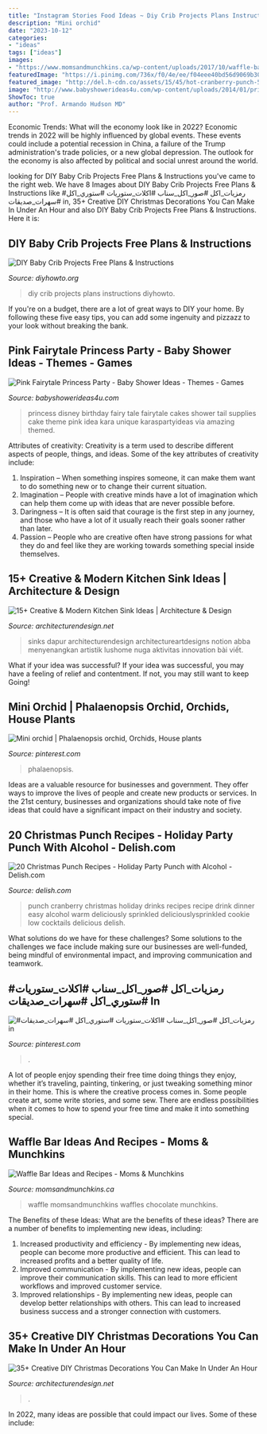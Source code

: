 ```yaml
---
title: "Instagram Stories Food Ideas ~ Diy Crib Projects Plans Instructions Diyhowto"
description: "Mini orchid"
date: "2023-10-12"
categories:
- "ideas"
tags: ["ideas"]
images:
- "https://www.momsandmunchkins.ca/wp-content/uploads/2017/10/waffle-bar-3-683x1024.jpg"
featuredImage: "https://i.pinimg.com/736x/f0/4e/ee/f04eee40bd56d9069b30cf41f1f36523--orchids-minis.jpg"
featured_image: "http://del.h-cdn.co/assets/15/45/hot-cranberry-punch-5.jpg"
image: "http://www.babyshowerideas4u.com/wp-content/uploads/2014/01/princess-71.jpg"
ShowToc: true
author: "Prof. Armando Hudson MD"
---
```



Economic Trends: What will the economy look like in 2022?
Economic trends in 2022 will be highly influenced by global events. These events could include a potential recession in China, a failure of the Trump administration's trade policies, or a new global depression. The outlook for the economy is also affected by political and social unrest around the world.

	

		
looking for DIY Baby Crib Projects Free Plans &amp; Instructions you've came to the right web. We have 8 Images about DIY Baby Crib Projects Free Plans &amp; Instructions like #رمزيات_اكل #صور_اكل_سناب #اكلات_ستوريات #ستوري_اكل #سهرات_صديقات in, 35+ Creative DIY Christmas Decorations You Can Make In Under An Hour and also DIY Baby Crib Projects Free Plans &amp; Instructions. Here it is:
		
    
## DIY Baby Crib Projects Free Plans &amp; Instructions

<img loading=lazy src="http://www.diyhowto.org/wp-content/uploads/DIYHowto-DIY-Baby-Crib-Projects-Free-Plans-07.jpg" onerror="this.onerror=null;this.src='https://tse1.mm.bing.net/th?id=OIP.-X8IJzJBooEJGi4nz6i9gwHaPl&amp;pid=15.1';" alt="DIY Baby Crib Projects Free Plans &amp; Instructions">

_Source: diyhowto.org_

>diy crib projects plans instructions diyhowto. 

	

If you're on a budget, there are a lot of great ways to DIY your home. By following these five easy tips, you can add some ingenuity and pizzazz to your look without breaking the bank.

    
## Pink Fairytale Princess Party - Baby Shower Ideas - Themes - Games

<img loading=lazy src="http://www.babyshowerideas4u.com/wp-content/uploads/2014/01/princess-71.jpg" onerror="this.onerror=null;this.src='https://tse2.mm.bing.net/th?id=OIP.hDgV64mRUwX_NlalwpUVEQHaLH&amp;pid=15.1';" alt="Pink Fairytale Princess Party - Baby Shower Ideas - Themes - Games">

_Source: babyshowerideas4u.com_

>princess disney birthday fairy tale fairytale cakes shower tail supplies cake theme pink idea kara unique karaspartyideas via amazing themed. 

	

Attributes of creativity:
Creativity is a term used to describe different aspects of people, things, and ideas. Some of the key attributes of creativity include: 
1. Inspiration – When something inspires someone, it can make them want to do something new or to change their current situation.
2. Imagination – People with creative minds have a lot of imagination which can help them come up with ideas that are never possible before. 
3. Daringness – It is often said that courage is the first step in any journey, and those who have a lot of it usually reach their goals sooner rather than later. 
4. Passion – People who are creative often have strong passions for what they do and feel like they are working towards something special inside themselves.

    
## 15+ Creative &amp; Modern Kitchen Sink Ideas | Architecture &amp; Design

<img loading=lazy src="https://cdn.architecturendesign.net/wp-content/uploads/2015/08/AD-Creative-Modern-Kitchen-Sink-Ideas-13.jpg" onerror="this.onerror=null;this.src='https://tse4.mm.bing.net/th?id=OIP.TeNRZ36g-lYVAwcp_E54awHaFj&amp;pid=15.1';" alt="15+ Creative &amp; Modern Kitchen Sink Ideas | Architecture &amp; Design">

_Source: architecturendesign.net_

>sinks dapur architecturendesign architectureartdesigns notion abba menyenangkan artistik lushome nuga aktivitas innovation bài viết. 

	

What if your idea was successful?
If your idea was successful, you may have a feeling of relief and contentment. If not, you may still want to keep Going!

    
## Mini Orchid | Phalaenopsis Orchid, Orchids, House Plants

<img loading=lazy src="https://i.pinimg.com/736x/f0/4e/ee/f04eee40bd56d9069b30cf41f1f36523--orchids-minis.jpg" onerror="this.onerror=null;this.src='https://tse1.mm.bing.net/th?id=OIP.FYRQALGHBnXzt9jVJjGxoQHaJ3&amp;pid=15.1';" alt="Mini orchid | Phalaenopsis orchid, Orchids, House plants">

_Source: pinterest.com_

>phalaenopsis. 

	

Ideas are a valuable resource for businesses and government. They offer ways to improve the lives of people and create new products or services. In the 21st century, businesses and organizations should take note of five ideas that could have a significant impact on their industry and society.

    
## 20 Christmas Punch Recipes - Holiday Party Punch With Alcohol - Delish.com

<img loading=lazy src="http://del.h-cdn.co/assets/15/45/hot-cranberry-punch-5.jpg" onerror="this.onerror=null;this.src='https://tse3.mm.bing.net/th?id=OIP.uUo2zOtkLvG5RKV6kALgiwHaLH&amp;pid=15.1';" alt="20 Christmas Punch Recipes - Holiday Party Punch with Alcohol - Delish.com">

_Source: delish.com_

>punch cranberry christmas holiday drinks recipes recipe drink dinner easy alcohol warm deliciously sprinkled deliciouslysprinkled cookie low cocktails delicious delish. 

	

What solutions do we have for these challenges?
Some solutions to the challenges we face include making sure our businesses are well-funded, being mindful of environmental impact, and improving communication and teamwork.

    
## #رمزيات_اكل #صور_اكل_سناب #اكلات_ستوريات #ستوري_اكل #سهرات_صديقات In

<img loading=lazy src="https://i.pinimg.com/736x/b5/20/f8/b520f877f76159875a14ce64ba19f2f9.jpg" onerror="this.onerror=null;this.src='https://tse3.mm.bing.net/th?id=OIP.y_TUf10D0n76tI5MiyvCSgHaNK&amp;pid=15.1';" alt="#رمزيات_اكل #صور_اكل_سناب #اكلات_ستوريات #ستوري_اكل #سهرات_صديقات in">

_Source: pinterest.com_

>. 

	

A lot of people enjoy spending their free time doing things they enjoy, whether it’s traveling, painting, tinkering, or just tweaking something minor in their home. This is where the creative process comes in. Some people create art, some write stories, and some sew. There are endless possibilities when it comes to how to spend your free time and make it into something special.

    
## Waffle Bar Ideas And Recipes - Moms &amp; Munchkins

<img loading=lazy src="https://www.momsandmunchkins.ca/wp-content/uploads/2017/10/waffle-bar-3-683x1024.jpg" onerror="this.onerror=null;this.src='https://tse1.mm.bing.net/th?id=OIP.5J8qttnbF7Pq1DzCOH1BbQHaLG&amp;pid=15.1';" alt="Waffle Bar Ideas and Recipes - Moms &amp; Munchkins">

_Source: momsandmunchkins.ca_

>waffle momsandmunchkins waffles chocolate munchkins. 

	

The Benefits of these Ideas: What are the benefits of these ideas?
There are a number of benefits to implementing new ideas, including: 
1. Increased productivity and efficiency - By implementing new ideas, people can become more productive and efficient. This can lead to increased profits and a better quality of life. 
2. Improved communication - By implementing new ideas, people can improve their communication skills. This can lead to more efficient workflows and improved customer service. 
3. Improved relationships - By implementing new ideas, people can develop better relationships with others. This can lead to increased business success and a stronger connection with customers.

    
## 35+ Creative DIY Christmas Decorations You Can Make In Under An Hour

<img loading=lazy src="https://cdn.architecturendesign.net/wp-content/uploads/2015/12/AD-Christmas-Decorations-You-Can-Make-In-An-Hour-33.jpg" onerror="this.onerror=null;this.src='https://tse2.mm.bing.net/th?id=OIP.hPirGQULTwAxF4eMDeTgmQHaNS&amp;pid=15.1';" alt="35+ Creative DIY Christmas Decorations You Can Make In Under An Hour">

_Source: architecturendesign.net_

>. 

	

In 2022, many ideas are possible that could impact our lives. Some of these include: 

